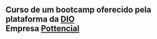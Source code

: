 <h2>Curso de um bootcamp oferecido pela plataforma da <a href="https://www.dio.me/">DIO</a><br>
<b> Empresa </b> <a href="https://pottencial.com.br/">Pottencial</a> 

